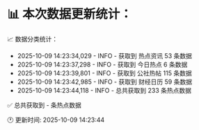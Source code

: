 📊 本次数据更新统计：
==========================

📈 数据分类统计：
- 2025-10-09 14:23:34,029 - INFO - 获取到 热点资讯 53 条数据
- 2025-10-09 14:23:37,298 - INFO - 获取到 今日热点 6 条数据
- 2025-10-09 14:23:39,801 - INFO - 获取到 公社热帖 115 条数据
- 2025-10-09 14:23:42,985 - INFO - 获取到 财经日历 59 条数据
- 2025-10-09 14:23:44,118 - INFO - 总共获取到 233 条热点数据

✅ 总共获取到 - 条热点数据

🕐 更新时间: 2025-10-09 14:23:44
